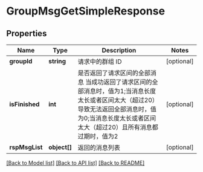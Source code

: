 # GroupMsgGetSimpleResponse

## Properties
Name | Type | Description | Notes
------------ | ------------- | ------------- | -------------
**groupId** | **string** | 请求中的群组 ID | [optional] 
**isFinished** | **int** | 是否返回了请求区间的全部消息 当成功返回了请求区间的全部消息时，值为1;当消息长度太长或者区间太大（超过20）导致无法返回全部消息时，值为0;当消息长度太长或者区间太大（超过20）且所有消息都过期时，值为2 | [optional] 
**rspMsgList** | **object[]** | 返回的消息列表 | [optional] 

[[Back to Model list]](../README.md#documentation-for-models) [[Back to API list]](../README.md#documentation-for-api-endpoints) [[Back to README]](../README.md)


